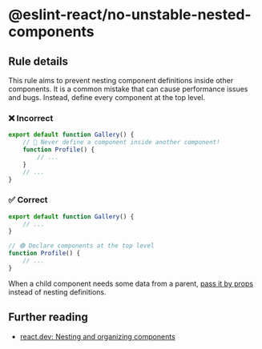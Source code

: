 # @eslint-react/no-unstable-nested-components

## Rule details

This rule aims to prevent nesting component definitions inside other components. It is a common mistake that can cause performance issues and bugs. Instead, define every component at the top level.

### ❌ Incorrect

```jsx
export default function Gallery() {
    // 🔴 Never define a component inside another component!
    function Profile() {
        // ...
    }
    // ...
}
```

### ✅ Correct

```jsx
export default function Gallery() {
    // ...
}

// 🟢 Declare components at the top level
function Profile() {
    // ...
}
```

When a child component needs some data from a parent, [pass it by props](https://react.dev/learn/passing-props-to-a-component) instead of nesting definitions.

## Further reading

- [react.dev: Nesting and organizing components](https://react.dev/learn/your-first-component#nesting-and-organizing-components)
